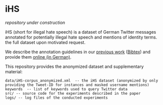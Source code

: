 # iHS #

*repository under construction*

iHS (short for illegal hate speech) is a dataset of German Twitter messages annotated for potentially illegal hate speech and mentions of identity terms.
 the full dataset upon motivated request.

We describe the annotation guidelines in our [previous work](https://dtct.eu/wp-content/uploads/2021/10/DTCT-TR3-CL.pdf) ([Bibtex](https://johannes-schaefer.github.io/files/JS-KB_techrep2021.txt)) and provide them [online (in German)](https://dtct.eu/wp-content/uploads/2021/10/DTCT-TR3-CL.pdf).

This repository provides the anonymized dataset and supplementary material:

    data/iHS-corpus_anonymized.xml  -- the iHS dataset (anonymized by only providing the Tweet-ID for instances and masked username mentions)
    keywords  -- list of keywords used to query Twitter data
    src/ -- source code for the experiments described in the paper
    logs/ -- log files of the conducted experiments 
